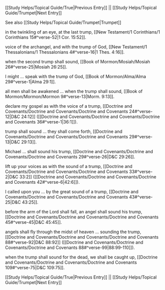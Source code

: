 [[Study Helps/Topical Guide/True|Previous Entry]]  ||  [[Study Helps/Topical Guide/Trumpet|Next Entry]]

 See also [[Study Helps/Topical Guide/Trumpet|Trumpet]]

 in the twinkling of an eye, at the last trump, [[New Testament/1 Corinthians/1 Corinthians 15#^verse-52|1 Cor. 15:52]].

 voice of the archangel, and with the trump of God, [[New Testament/1 Thessalonians/1 Thessalonians 4#^verse-16|1 Thes. 4:16]].

 when the second trump shall sound, [[Book of Mormon/Mosiah/Mosiah 26#^verse-25|Mosiah 26:25]].

 I might ... speak with the trump of God, [[Book of Mormon/Alma/Alma 29#^verse-1|Alma 29:1]].

 all men shall be awakened ... when the trump shall sound, [[Book of Mormon/Mormon/Mormon 9#^verse-13|Morm. 9:13]].

 declare my gospel as with the voice of a trump, [[Doctrine and Covenants/Doctrine and Covenants/Doctrine and Covenants 24#^verse-12|D&C 24:12]] ([[Doctrine and Covenants/Doctrine and Covenants/Doctrine and Covenants 36#^verse-1|36:1]]).

 trump shall sound ... they shall come forth, [[Doctrine and Covenants/Doctrine and Covenants/Doctrine and Covenants 29#^verse-13|D&C 29:13]].

 Michael ... shall sound his trump, [[Doctrine and Covenants/Doctrine and Covenants/Doctrine and Covenants 29#^verse-26|D&C 29:26]].

 lift up your voices as with the sound of a trump, [[Doctrine and Covenants/Doctrine and Covenants/Doctrine and Covenants 33#^verse-2|D&C 33:2]] ([[Doctrine and Covenants/Doctrine and Covenants/Doctrine and Covenants 42#^verse-6|42:6]]).

 I called upon you ... by the great sound of a trump, [[Doctrine and Covenants/Doctrine and Covenants/Doctrine and Covenants 43#^verse-25|D&C 43:25]].

 before the arm of the Lord shall fall, an angel shall sound his trump, [[Doctrine and Covenants/Doctrine and Covenants/Doctrine and Covenants 45#^verse-45|D&C 45:45]].

 angels shall fly through the midst of heaven ... sounding the trump, [[Doctrine and Covenants/Doctrine and Covenants/Doctrine and Covenants 88#^verse-92|D&C 88:92]] ([[Doctrine and Covenants/Doctrine and Covenants/Doctrine and Covenants 88#^verse-99|88:99-110]]).

 when the trump shall sound for the dead, we shall be caught up, [[Doctrine and Covenants/Doctrine and Covenants/Doctrine and Covenants 109#^verse-75|D&C 109:75]].

[[Study Helps/Topical Guide/True|Previous Entry]]  ||  [[Study Helps/Topical Guide/Trumpet|Next Entry]]